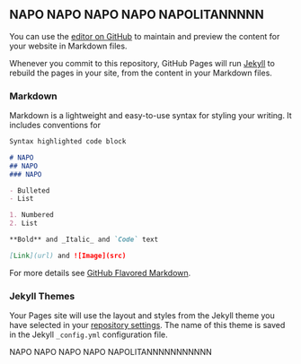## NAPO NAPO NAPO NAPO NAPOLITANNNNN

You can use the [editor on GitHub](https://github.com/cero-works/cero-works.github.io/edit/master/README.md) to maintain and preview the content for your website in Markdown files.

Whenever you commit to this repository, GitHub Pages will run [Jekyll](https://jekyllrb.com/) to rebuild the pages in your site, from the content in your Markdown files.

### Markdown

Markdown is a lightweight and easy-to-use syntax for styling your writing. It includes conventions for

```markdown
Syntax highlighted code block

# NAPO
## NAPO
### NAPO

- Bulleted
- List

1. Numbered
2. List

**Bold** and _Italic_ and `Code` text

[Link](url) and ![Image](src)
```

For more details see [GitHub Flavored Markdown](https://guides.github.com/features/mastering-markdown/).

### Jekyll Themes

Your Pages site will use the layout and styles from the Jekyll theme you have selected in your [repository settings](https://github.com/cero-works/cero-works.github.io/settings). The name of this theme is saved in the Jekyll `_config.yml` configuration file.

NAPO NAPO NAPO NAPO NAPOLITANNNNNNNNNNN

